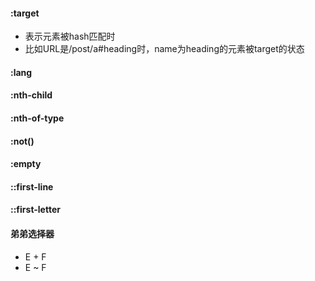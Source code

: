 #### :target
 - 表示元素被hash匹配时
 - 比如URL是/post/a#heading时，name为heading的元素被target的状态

#### :lang
#### :nth-child
#### :nth-of-type
#### :not()
#### :empty
#### ::first-line
#### ::first-letter
#### 弟弟选择器
 - E + F
 - E ~ F
